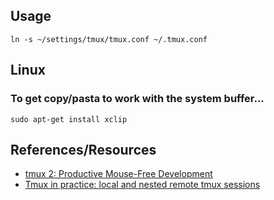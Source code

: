 ## Usage
```
ln -s ~/settings/tmux/tmux.conf ~/.tmux.conf
```

## Linux
### To get copy/pasta to work with the system buffer...
```
sudo apt-get install xclip
```

## References/Resources
* [tmux 2: Productive Mouse-Free Development](https://pragprog.com/book/bhtmux2/tmux-2)
* [Tmux in practice: local and nested remote tmux sessions](https://www.freecodecamp.org/news/tmux-in-practice-local-and-nested-remote-tmux-sessions-4f7ba5db8795/)

